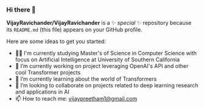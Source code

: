 
### Hi there 👋


**VijayRavichander/VijayRavichander** is a ✨ _special_ ✨ repository because its `README.md` (this file) appears on your GitHub profile.

Here are some ideas to get you started:

- 👨‍🎓 I'm currently studying Master's of Science in Computer Science with focus on Artificial Intelligence at University of Southern California
- 🔭 I’m currently working on project leveraging OpenAI's API and other cool Transformer projects
- 🌱 I’m currently learning about the world of Transformers
- 👯 I’m looking to collaborate on projects related to deep learning research and applications in AI
- 📫 How to reach me: vijaypreetham1@gmail.com


